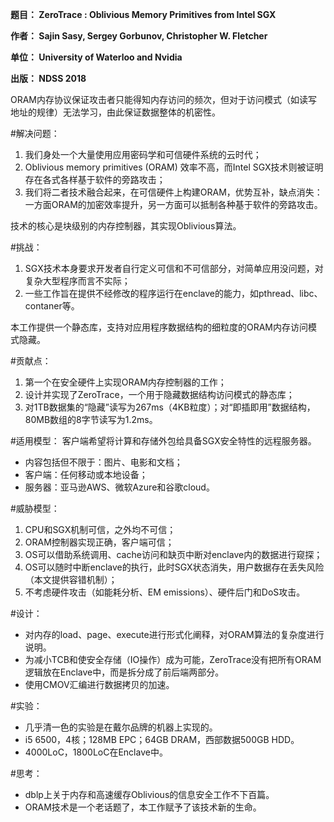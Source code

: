**题目： ZeroTrace : Oblivious Memory Primitives from Intel SGX**

**作者： Sajin Sasy, Sergey Gorbunov, Christopher W. Fletcher**

**单位： University of Waterloo and Nvidia**

**出版： NDSS 2018**

ORAM内存协议保证攻击者只能得知内存访问的频次，但对于访问模式（如读写地址的规律）无法学习，由此保证数据整体的机密性。

#解决问题：
1. 我们身处一个大量使用应用密码学和可信硬件系统的云时代；
2. Oblivious memory primitives (ORAM) 效率不高，而Intel SGX技术则被证明存在各式各样基于软件的旁路攻击；
3. 我们将二者技术融合起来，在可信硬件上构建ORAM，优势互补，缺点消失：一方面ORAM的加密效率提升，另一方面可以抵制各种基于软件的旁路攻击。

技术的核心是块级别的内存控制器，其实现Oblivious算法。

#挑战：
1. SGX技术本身要求开发者自行定义可信和不可信部分，对简单应用没问题，对复杂大型程序而言不实际；
2. 一些工作旨在提供不经修改的程序运行在enclave的能力，如pthread、libc、contaner等。

本工作提供一个静态库，支持对应用程序数据结构的细粒度的ORAM内存访问模式隐藏。

#贡献点：
1. 第一个在安全硬件上实现ORAM内存控制器的工作；
2. 设计并实现了ZeroTrace，一个用于隐藏数据结构访问模式的静态库；
3. 对1TB数据集的“隐藏”读写为267ms（4KB粒度）；对“即插即用”数据结构，80MB数组的8字节读写为1.2ms。


#适用模型：
客户端希望将计算和存储外包给具备SGX安全特性的远程服务器。
* 内容包括但不限于：图片、电影和文档；
* 客户端：任何移动或本地设备；
* 服务器：亚马逊AWS、微软Azure和谷歌cloud。


#威胁模型：
1. CPU和SGX机制可信，之外均不可信；
2. ORAM控制器实现正确，客户端可信；
3. OS可以借助系统调用、cache访问和缺页中断对enclave内的数据进行窥探；
4. OS可以随时中断enclave的执行，此时SGX状态消失，用户数据存在丢失风险（本文提供容错机制）；
5. 不考虑硬件攻击（如能耗分析、EM  emissions）、硬件后门和DoS攻击。


#设计：
* 对内存的load、page、execute进行形式化阐释，对ORAM算法的复杂度进行说明。
* 为减小TCB和使安全存储（IO操作）成为可能，ZeroTrace没有把所有ORAM逻辑放在Enclave中，而是拆分成了前后端两部分。
* 使用CMOV汇编进行数据拷贝的加速。


#实验：
* 几乎清一色的实验是在戴尔品牌的机器上实现的。
* i5 6500，4核；128MB EPC；64GB DRAM，西部数据500GB HDD。
* 4000LoC，1800LoC在Enclave中。


#思考：
* dblp上关于内存和高速缓存Oblivious的信息安全工作不下百篇。
* ORAM技术是一个老话题了，本工作赋予了该技术新的生命。
